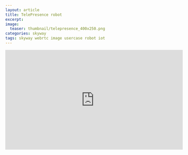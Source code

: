 ```yaml
---
layout: article
title: TelePresence robot
excerpt: 
image:
  teaser: thumbnail/telepresence_400x250.png
categories: skyway
tags: skyway webrtc image usercase robot iot
---
```


<iframe width="560" height="315" src="https://www.youtube.com/embed/oO-WjCKX9LY?autoplay=1" frameborder="0" allowfullscreen></iframe>
